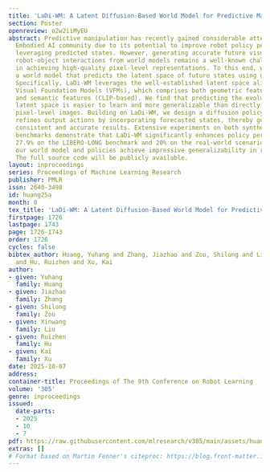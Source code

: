 ```yaml
---
title: 'LaDi-WM: A Latent Diffusion-Based World Model for Predictive Manipulation'
section: Poster
openreview: o2w2iiMyEU
abstract: Predictive manipulation has recently gained considerable attention in the
  Embodied AI community due to its potential to improve robot policy performance by
  leveraging predicted states. However, generating accurate future visual states of
  robot-object interactions from world models remains a well-known challenge, particularly
  in achieving high-quality pixel-level representations. To this end, we propose LaDi-WM,
  a world model that predicts the latent space of future states using diffusion modeling.
  Specifically, LaDi-WM leverages the well-established latent space aligned with pre-trained
  Visual Foundation Models (VFMs), which comprises both geometric features (DINO-based)
  and semantic features (CLIP-based). We find that predicting the evolution of the
  latent space is easier to learn and more generalizable than directly predicting
  pixel-level images. Building on LaDi-WM, we design a diffusion policy that iteratively
  refines output actions by incorporating forecasted states, thereby generating more
  consistent and accurate results. Extensive experiments on both synthetic and real-world
  benchmarks demonstrate that LaDi-WM significantly enhances policy performance by
  27.9% on the LIBERO-LONG benchmark and 20% on the real-world scenario. Furthermore,
  our world model and policies achieve impressive generalizability in real-world experiments.
  The full source code will be publicly available.
layout: inproceedings
series: Proceedings of Machine Learning Research
publisher: PMLR
issn: 2640-3498
id: huang25a
month: 0
tex_title: 'LaDi-WM: A Latent Diffusion-Based World Model for Predictive Manipulation'
firstpage: 1726
lastpage: 1743
page: 1726-1743
order: 1726
cycles: false
bibtex_author: Huang, Yuhang and Zhang, Jiazhao and Zou, Shilong and Liu, Xinwang
  and Hu, Ruizhen and Xu, Kai
author:
- given: Yuhang
  family: Huang
- given: Jiazhao
  family: Zhang
- given: Shilong
  family: Zou
- given: Xinwang
  family: Liu
- given: Ruizhen
  family: Hu
- given: Kai
  family: Xu
date: 2025-10-07
address:
container-title: Proceedings of The 9th Conference on Robot Learning
volume: '305'
genre: inproceedings
issued:
  date-parts:
  - 2025
  - 10
  - 7
pdf: https://raw.githubusercontent.com/mlresearch/v305/main/assets/huang25a/huang25a.pdf
extras: []
# Format based on Martin Fenner's citeproc: https://blog.front-matter.io/posts/citeproc-yaml-for-bibliographies/
---
```


